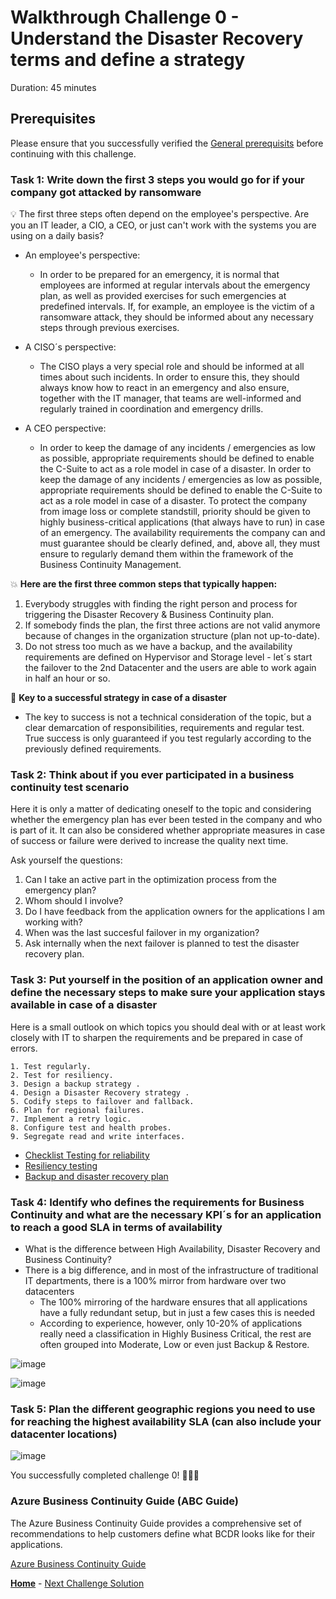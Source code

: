 # Walkthrough Challenge 0 - Understand the Disaster Recovery terms and define a strategy




Duration: 45 minutes

## Prerequisites

Please ensure that you successfully verified the [General prerequisits](../../Readme.md#general-prerequisites) before continuing with this challenge.

### **Task 1: Write down the first 3 steps you would go for if your company got attacked by ransomware**

💡 The first three steps often depend on the employee's perspective. Are you an IT leader, a CIO, a CEO, or just can't work with the systems you are using on a daily basis?

* An employee's perspective:
  * In order to be prepared for an emergency, it is normal that employees are informed at regular intervals about the emergency plan, as well as provided exercises for such emergencies at predefined intervals. If, for example, an employee is the victim of a ransomware attack, they should be informed about any necessary steps through previous exercises.

* A CISO´s perspective:
  * The CISO plays a very special role and should be informed at all times about such incidents. In order to ensure this, they should always know how to react in an emergency and also ensure, together with the IT manager, that teams are well-informed and regularly trained in coordination and emergency drills. 

* A CEO perspective:
  * In order to keep the damage of any incidents / emergencies as low as possible, appropriate requirements should be defined to enable the C-Suite to act as a role model in case of a disaster. In order to keep the damage of any incidents / emergencies as low as possible, appropriate requirements should be defined to enable the C-Suite to act as a role model in case of a disaster. To protect the company from image loss or complete standstill, priority should be given to highly business-critical applications (that always have to run) in case of an emergency. The availability requirements the company can and must guarantee should be clearly defined, and, above all, they must ensure to regularly demand them within the framework of the Business Continuity Management.

💥 **Here are the first three common steps that typically happen:** 
1. Everybody struggles with finding the right person and process for triggering the Disaster Recovery & Business Continuity plan.
2. If somebody finds the plan, the first three actions are not valid anymore because of changes in the organization structure (plan not up-to-date).
3. Do not stress too much as we have a backup, and the availability requirements are defined on Hypervisor and Storage level - let´s start the failover to the 2nd Datacenter and the users are able to work again in half an hour or so.

🔑 **Key to a successful strategy in case of a disaster**
- The key to success is not a technical consideration of the topic, but a clear demarcation of responsibilities, requirements and regular test. True success is only guaranteed if you test regularly according to the previously defined requirements.

### **Task 2: Think about if you ever participated in a business continuity test scenario**

Here it is only a matter of dedicating oneself to the topic and considering whether the emergency plan has ever been tested in the company and who is part of it. It can also be considered whether appropriate measures in case of success or failure were derived to increase the quality next time.

Ask yourself the questions: 
1. Can I take an active part in the optimization process from the emergency plan? 
2. Whom should I involve? 
3. Do I have feedback from the application owners for the applications I am working with? 
4. When was the last succesful failover in my organization? 
5. Ask internally when the next failover is planned to test the disaster recovery plan.

### **Task 3: Put yourself in the position of an application owner and define the necessary steps to make sure your application stays available in case of a disaster**

Here is a small outlook on which topics you should deal with or at least work closely with IT to sharpen the requirements and be prepared in case of errors.

    1. Test regularly.
    2. Test for resiliency. 
    3. Design a backup strategy .
    4. Design a Disaster Recovery strategy .
    5. Codify steps to failover and fallback.
    6. Plan for regional failures.
    7. Implement a retry logic.
    8. Configure test and health probes.
    9. Segregate read and write interfaces.

* [Checklist Testing for reliability](https://learn.microsoft.com/en-us/azure/architecture/framework/resiliency/test-checklist)
* [Resiliency testing](https://learn.microsoft.com/en-us/azure/architecture/framework/resiliency/testing)
* [Backup and disaster recovery plan](https://learn.microsoft.com/en-us/azure/architecture/framework/resiliency/backup-and-recovery)

### **Task 4: Identify who defines the requirements for Business Continuity and what are the necessary KPI´s for an application to reach a good SLA in terms of availability**

- What is the difference between High Availability, Disaster Recovery and Business Continuity?
- There is a big difference, and in most of the infrastructure of traditional IT departments, there is a 100% mirror from hardware over two datacenters
  - The 100% mirroring of the hardware ensures that all applications have a fully redundant setup, but in just a few cases this is needed
  - According to experience, however, only 10-20% of applications really need a classification in Highly Business Critical, the rest are often grouped into Moderate, Low or even just Backup & Restore.

![image](/03-Azure/01-03-Infrastructure/04_BCDR_Azure_Native/img/DifferentTerms.png)

![image](/03-Azure/01-03-Infrastructure/04_BCDR_Azure_Native/walkthrough/challenge-0/img/DR_Tier_Levels.png)


### **Task 5: Plan the different geographic regions you need to use for reaching the highest availability SLA (can also include your datacenter locations)**

![image](/03-Azure/01-03-Infrastructure/04_BCDR_Azure_Native/walkthrough/challenge-0/img/Customerneeds_RPO_RTO.png)

You successfully completed challenge 0! 🚀🚀🚀

### Azure Business Continuity Guide (ABC Guide)
The Azure Business Continuity Guide provides a comprehensive set of recommendations to help customers define what BCDR looks like for their applications.

[Azure Business Continuity Guide](https://github.com/Azure/BusinessContinuityGuide)

 **[Home](../../Readme.md)** - [Next Challenge Solution](../challenge-1/solution.md)
